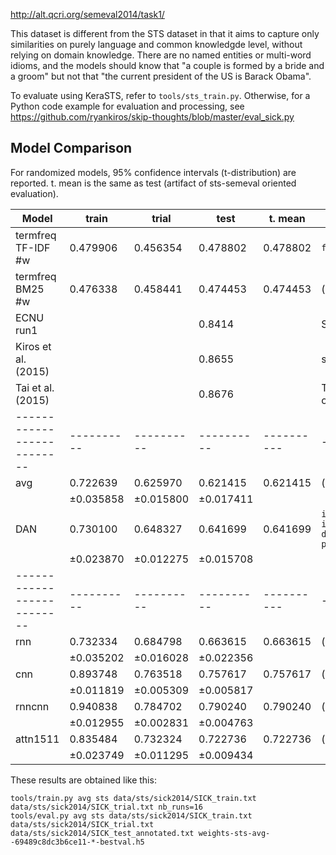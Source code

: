 http://alt.qcri.org/semeval2014/task1/

This dataset is different from the STS dataset in that it aims to capture
only similarities on purely language and common knowledgde level, without
relying on domain knowledge.  There are no named entities or multi-word
idioms, and the models should know that "a couple is formed by a bride
and a groom" but not that "the current president of the US is Barack Obama".

To evaluate using KeraSTS, refer to ``tools/sts_train.py``.
Otherwise, for a Python code example for evaluation and processing, see
https://github.com/ryankiros/skip-thoughts/blob/master/eval_sick.py

Model Comparison
----------------

For randomized models, 95% confidence intervals (t-distribution) are reported.
t. mean is the same as test (artifact of sts-semeval oriented evaluation).

| Model                    | train    | trial    | test     | t. mean  | settings
|--------------------------|----------|----------|----------|----------|---------
| termfreq TF-IDF #w       | 0.479906 | 0.456354 | 0.478802 | 0.478802 | ``freq_mode='tf'``
| termfreq BM25 #w         | 0.476338 | 0.458441 | 0.474453 | 0.474453 | (defaults)
| ECNU run1                |          |          | 0.8414   |          | STS2014 winner
| Kiros et al. (2015)      |          |          | 0.8655   |          | skip-thoughts
| Tai et al. (2015)        |          |          | 0.8676   |          | TreeLSTM; state-of-art
|--------------------------|----------|----------|----------|----------|---------
| avg                      | 0.722639 | 0.625970 | 0.621415 | 0.621415 | (defaults)
|                          |±0.035858 |±0.015800 |±0.017411 |
| DAN                      | 0.730100 | 0.648327 | 0.641699 | 0.641699 | ``inp_e_dropout=0`` ``inp_w_dropout=1/3`` ``deep=2`` ``pact='relu'``
|                          |±0.023870 |±0.012275 |±0.015708 |
|--------------------------|----------|----------|----------|----------|---------
| rnn                      | 0.732334 | 0.684798 | 0.663615 | 0.663615 | (defaults)
|                          |±0.035202 |±0.016028 |±0.022356 |
| cnn                      | 0.893748 | 0.763518 | 0.757617 | 0.757617 | (defaults)
|                          |±0.011819 |±0.005309 |±0.005817 |
| rnncnn                   | 0.940838 | 0.784702 | 0.790240 | 0.790240 | (defaults)
|                          |±0.012955 |±0.002831 |±0.004763 |
| attn1511                 | 0.835484 | 0.732324 | 0.722736 | 0.722736 | (defaults)
|                          |±0.023749 |±0.011295 |±0.009434 |

These results are obtained like this:

	tools/train.py avg sts data/sts/sick2014/SICK_train.txt data/sts/sick2014/SICK_trial.txt nb_runs=16
	tools/eval.py avg sts data/sts/sick2014/SICK_train.txt data/sts/sick2014/SICK_trial.txt data/sts/sick2014/SICK_test_annotated.txt weights-sts-avg--69489c8dc3b6ce11-*-bestval.h5
